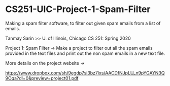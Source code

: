 # CS251-UIC-Project-1-Spam-Filter
Making a spam filter software, to filter out given spam emails from a list of emails.


Tanmay Sarin >>
U. of Illinois, Chicago
CS 251: Spring 2020
 
Project 1: Spam Filter -> Make a project to filter out all the spam emails provided in the text files and 
           print out the non spam emails in a new text file.
 
More details on the project website ->

https://www.dropbox.com/sh/9egdp7si3bz7lxs/AACDfNJpLU_n9pYGAYN3Q9Oqa?dl=0&preview=project01.pdf
